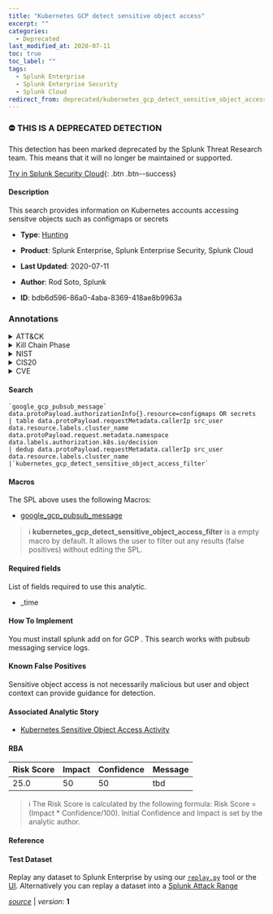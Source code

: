 ```yaml
---
title: "Kubernetes GCP detect sensitive object access"
excerpt: ""
categories:
  - Deprecated
last_modified_at: 2020-07-11
toc: true
toc_label: ""
tags:
  - Splunk Enterprise
  - Splunk Enterprise Security
  - Splunk Cloud
redirect_from: deprecated/kubernetes_gcp_detect_sensitive_object_access
---
```



### :no_entry: THIS IS A DEPRECATED DETECTION
This detection has been marked deprecated by the Splunk Threat Research team. This means that it will no longer be maintained or supported. 


[Try in Splunk Security Cloud](https://www.splunk.com/en_us/cyber-security.html){: .btn .btn--success}

#### Description

This search provides information on Kubernetes accounts accessing sensitve objects such as configmaps or secrets

- **Type**: [Hunting](https://github.com/splunk/security_content/wiki/Detection-Analytic-Types)
- **Product**: Splunk Enterprise, Splunk Enterprise Security, Splunk Cloud

- **Last Updated**: 2020-07-11
- **Author**: Rod Soto, Splunk
- **ID**: bdb6d596-86a0-4aba-8369-418ae8b9963a

### Annotations
<details>
  <summary>ATT&CK</summary>

<div markdown="1">
</div>
</details>


<details>
  <summary>Kill Chain Phase</summary>

<div markdown="1">

* Exploitation


</div>
</details>


<details>
  <summary>NIST</summary>

<div markdown="1">



</div>
</details>

<details>
  <summary>CIS20</summary>

<div markdown="1">



</div>
</details>

<details>
  <summary>CVE</summary>

<div markdown="1">


</div>
</details>


#### Search

```
`google_gcp_pubsub_message` data.protoPayload.authorizationInfo{}.resource=configmaps OR secrets  
| table data.protoPayload.requestMetadata.callerIp src_user data.resource.labels.cluster_name data.protoPayload.request.metadata.namespace data.labels.authorization.k8s.io/decision 
| dedup data.protoPayload.requestMetadata.callerIp src_user data.resource.labels.cluster_name 
|`kubernetes_gcp_detect_sensitive_object_access_filter`
```

#### Macros
The SPL above uses the following Macros:
* [google_gcp_pubsub_message](https://github.com/splunk/security_content/blob/develop/macros/google_gcp_pubsub_message.yml)

> :information_source:
> **kubernetes_gcp_detect_sensitive_object_access_filter** is a empty macro by default. It allows the user to filter out any results (false positives) without editing the SPL.



#### Required fields
List of fields required to use this analytic.
* _time



#### How To Implement
You must install splunk add on for GCP . This search works with pubsub messaging service logs.
#### Known False Positives
Sensitive object access is not necessarily malicious but user and object context can provide guidance for detection.

#### Associated Analytic Story
* [Kubernetes Sensitive Object Access Activity](/stories/kubernetes_sensitive_object_access_activity)




#### RBA

| Risk Score  | Impact      | Confidence   | Message      |
| ----------- | ----------- |--------------|--------------|
| 25.0 | 50 | 50 | tbd |


> :information_source:
> The Risk Score is calculated by the following formula: Risk Score = (Impact * Confidence/100). Initial Confidence and Impact is set by the analytic author.


#### Reference


#### Test Dataset
Replay any dataset to Splunk Enterprise by using our [`replay.py`](https://github.com/splunk/attack_data#using-replaypy) tool or the [UI](https://github.com/splunk/attack_data#using-ui).
Alternatively you can replay a dataset into a [Splunk Attack Range](https://github.com/splunk/attack_range#replay-dumps-into-attack-range-splunk-server)




[*source*](https://github.com/splunk/security_content/tree/develop/detections/deprecated/kubernetes_gcp_detect_sensitive_object_access.yml) \| *version*: **1**